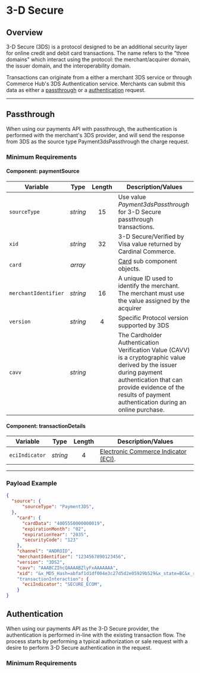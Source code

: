 # 3-D Secure

## Overview

3-D Secure (3DS) is a protocol designed to be an additional security layer for online credit and debit card transactions. The name refers to the "three domains" which interact using the protocol: the merchant/acquirer domain, the issuer domain, and the interoperability domain.

Transactions can originate from a either a merchant 3DS service or through Commerce Hub's 3DS Authentication service. Merchants can submit this data as either a [passthrough](#passthrough) or a [authentication](#authentication) request.

---

## Passthrough

When using our payments API with passthrough, the authentication is performed with the merchant's 3DS provider, and will send the response from 3DS as the source type Payment3dsPassthrough the charge request.

### Minimum Requirements

#### Component: paymentSource

| Variable | Type | Length | Description/Values |
| -------- | :--: | :------------: | ------------------ |
| `sourceType` | *string* | 15 | Use value *Payment3dsPassthrough* for 3-D Secure passthrough transactions. |
| `xid` | *string* | 32 | 3-D Secure/Verified by Visa value returned by Cardinal Commerce. |
| `card` | *array* | | [Card](?path=docs/Resources/Master-Data/Card.md) sub component objects. |
| `merchantIdentifier` | *string* | 16 | A unique ID used to identify the merchant. The merchant must use the value assigned by the acquirer |
| `version` | *string* | 4 | Specific Protocol version supported by 3DS |
| `cavv` | *string* |  | The Cardholder Authentication Verification Value (CAVV) is a cryptographic value derived by the issuer during payment authentication that can provide evidence of the results of payment authentication during an online purchase. |

#### Component: transactionDetails
| Variable | Type | Length | Description/Values |
| -------- | :--: | :------------: | ------------------ |
| `eciIndicator` | *string* | 4 | [Electronic Commerce Indicator (ECI)](?path=docs/Resources/Master-Data/Transaction-Interaction.md). |


---

### Payload Example

<!--
type: tab
title: Request
-->

```json
{
  "source": {
      "sourceType": "Payment3DS",
  },
    "card": {
      "cardData": "4005550000000019",
      "expirationMonth": "02",
      "expirationYear": "2035",
      "securityCode": "123"
    },
    "channel": "ANDROID",
    "merchantIdentifier": "1234567890123456",
    "version": "3DS2",
    "cavv": "AAABCZIhcQAAAABZlyFxAAAAAAA",
    "xid": "&x_MD5_Hash=abfaf1d1df004e3c27d5d2e05929b529&x_state=BC&x_reference_3=&x_auth_code=ET141870&x_fp_timestamp=1231877695"
    "transactionInteraction": {
      "eciIndicator": "SECURE_ECOM",
    }
}
```

<!-- type: tab-end -->

## Authentication

When using our payments API as the 3-D Secure provider, the authentication is performed in-line with the existing transaction flow. The process starts by performing a typical authorization or sale request with a desire to perform 3-D Secure authentication in the request.

### Minimum Requirements